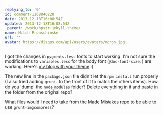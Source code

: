 ```yaml
---
replying_to: '6'
id: comment-1168846228
date: 2013-12-18T16:08:54Z
updated: 2013-12-18T16:08:54Z
_parent: /work/hpstr-jekyll-theme/
name: Mitch Pronschinske
url: ''
avatar: https://disqus.com/api/users/avatars/mpron.jpg
---
```


I got the changes in `pygments.less` fonts to start working. I'm not sure the
modifications to `variables.less` for the body font (`@doc-font-size:`) are
working. Here's [my blog with your theme](http://mpron.github.io) :)

The new line in the `package.json` file didn't let the `npm install` run
properly (I also tried adding `grunt-` to the front of it to match the others
items). How do you 'dump' the `node_modules` folder? Delete everything in it and
paste in the folder from the original repo?

What files would I need to take from the Made Mistakes repo to be able to use
`grunt-imgcompress`?
